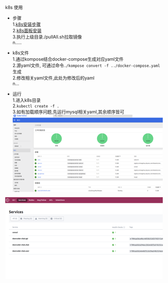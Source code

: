 k8s 使用  

- 步骤  
1.[k8s安装步骤](https://zhuanlan.zhihu.com/p/46341911)  
2.[k8s面板安装](https://www.jianshu.com/p/7ad86c485f49)  
3.执行上级目录./pullAll.sh拉取镜像  
n.....

- k8s文件  
1.通过kompose结合docker-compose生成对应yaml文件  
2.源yaml文件, 可通过命令`./kompose convert -f ../docker-compose.yaml`生成  
2.修改相关yaml文件,此处为修改后的yaml  
n...  

- 运行  
1.进入k8s目录   
2.`kubectl create -f .`  
3.如有加载顺序问题,先运行mysql相关yaml,其余顺序皆可  
![k8s面板-服务监控](../../common-srv/static/img/k8s-status.png)  

![k8s-consul服务](../../common-srv/static/img/consul-status.png)  